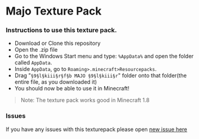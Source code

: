 # Majo Texture Pack

### Instructions to use this texture pack.

 - Download or Clone this repository
 - Open the .zip file
 - Go to the Windows Start menu and type: `%AppData%` and open the folder called `AppData`.
 - Inside `AppData`, go to `Roaming>.minecraft>Resourcepacks`.
 - Drag "`§9§l§kiii§r§f§b MAJO §9§l§kiii§r`" folder onto that folder(the entire file, as you downloaded it)
 - You should now be able to use it in Minecraft!
 
> Note: The texture pack works good in Minecraft 1.8

### Issues

If you have any issues with this texturepack please open [new issue here](https://github.com/igorkowalczyk/txt/issues)
